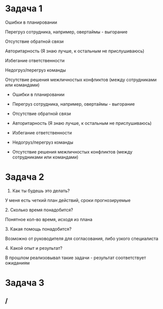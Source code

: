# Задача 1

Ошибки в планировании

Перегруз сотрудника, например, овертаймы - выгорание

Отсутствие обратной связи

Авторитарность (Я знаю лучше, к остальным не прислушиваюсь)

Избегание ответственности

Недогруз/перегруз команды

Отсутствие решения межличностых конфликтов (между сотрудниками или командами)

- Ошибки в планировании

- Перегруз сотрудника, например, овертаймы - выгорание

- Отсутствие обратной связи

- Авторитарность (Я знаю лучше, к остальным не прислушиваюсь)

- Избегание ответственности

- Недогруз/перегруз команды

- Отсутствие решения межличностых конфликтов (между сотрудниками или командами)

# Задача 2

1. Как ты будешь это делать?

У меня есть четкий план действий, сроки прогнозируемые

2\. Сколько время понадобится?

Понятное кол-во время, исходя из плана

3\. Какая помощь понадобится?

Возможно от руководителя для согласования, либо узкого специалиста

4\. Какой опыт и результат?

В прошлом реализовывал такие задачи - результат соответствует ожиданиям

# Задача 3

## /